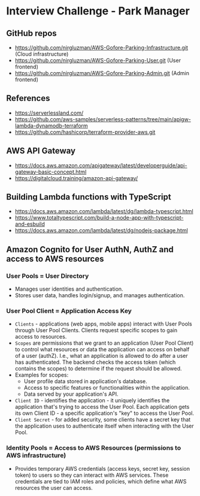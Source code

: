 # Interview Challenge - Park Manager

## GitHub repos

- https://github.com/nirgluzman/AWS-Gofore-Parking-Infrastructure.git (Cloud infrastructure)
- https://github.com/nirgluzman/AWS-Gofore-Parking-User.git (User frontend)
- https://github.com/nirgluzman/AWS-Gofore-Parking-Admin.git (Admin frontend)

## References

- https://serverlessland.com/
- https://github.com/aws-samples/serverless-patterns/tree/main/apigw-lambda-dynamodb-terraform
- https://github.com/hashicorp/terraform-provider-aws.git

## AWS API Gateway

- https://docs.aws.amazon.com/apigateway/latest/developerguide/api-gateway-basic-concept.html
- https://digitalcloud.training/amazon-api-gateway/

## Building Lambda functions with TypeScript

- https://docs.aws.amazon.com/lambda/latest/dg/lambda-typescript.html
- https://www.totaltypescript.com/build-a-node-app-with-typescript-and-esbuild
- https://docs.aws.amazon.com/lambda/latest/dg/nodejs-package.html

## Amazon Cognito for User AuthN, AuthZ and access to AWS resources

### User Pools = User Directory

- Manages user identities and authentication.
- Stores user data, handles login/signup, and manages authentication.

### User Pool Client = Application Access Key

- `Clients` - applications (web apps, mobile apps) interact with User Pools through User Pool
  Clients. Clients request specific scopes to gain access to resources.
- `Scopes` are permissions that we grant to an application (User Pool Client) to control what
  resources or data the application can access on behalf of a user (authZ). I.e., what an
  application is allowed to do after a user has authenticated. The backend checks the access token
  (which contains the scopes) to determine if the request should be allowed.
- Examples for scopes:
  - User profile data stored in application's database.
  - Access to specific features or functionalities within the application.
  - Data served by your application's API.
- `Client ID` - identifies the application - it uniquely identifies the application that's trying to
  access the User Pool. Each application gets its own Client ID - a specific application's "key" to
  access the User Pool.
- `Client Secret` - for added security, some clients have a secret key that the application uses to
  authenticate itself when interacting with the User Pool.

### Identity Pools = Access to AWS Resources (permissions to AWS infrastructure)

- Provides temporary AWS credentials (access keys, secret key, session token) to users so they can
  interact with AWS services. These credentials are tied to IAM roles and policies, which define
  what AWS resources the user can access.

